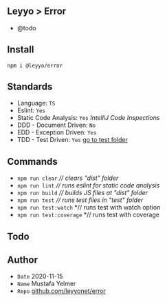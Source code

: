 ## Leyyo > Error

- @todo

## Install
``npm i @leyyo/error``

## Standards
- Language: `TS`
- Eslint: `Yes`
- Static Code Analysis: `Yes` *IntelliJ Code Inspections*
- DDD - Document Driven: `No`
- EDD - Exception Driven: `Yes`
- TDD - Test Driven: `Yes` [go to test folder](./test/)

## Commands
- ``npm run clear`` *// clears "dist" folder*
- ``npm run lint`` *// runs eslint for static code analysis*
- ``npm run build`` *// builds JS files at "dist" folder*
- ``npm run test`` *// runs test files in "test" folder*
- ``npm run test:watch`` *// runs test with watch option
- ``npm run test:coverage`` *// runs test with coverage

## Todo

## Author
- `Date` 2020-11-15
- `Name` Mustafa Yelmer
- `Repo` [github.com/leyyonet/error](https://github.com/leyyonet/error)
